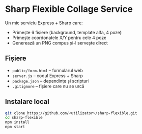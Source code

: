 # Sharp Flexible Collage Service

Un mic serviciu Express + Sharp care:
- Primește 6 fișiere (background, template alfa, 4 poze)
- Primește coordonatele X/Y pentru cele 4 poze
- Generează un PNG compus și-l servește direct

## Fișiere

- `public/form.html` – formularul web
- `server.js`         – codul Express + Sharp
- `package.json`      – dependințe și scripturi
- `.gitignore`        – fișiere care nu se urcă

## Instalare local

```bash
git clone https://github.com/<utilizator>/sharp-flexible.git
cd sharp-flexible
npm install
npm start
